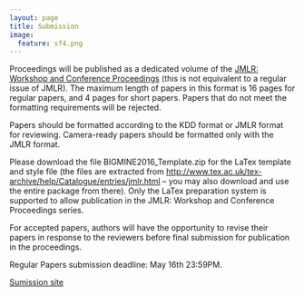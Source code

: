 ```yaml
---
layout: page
title: Submission 
image:
  feature: sf4.png
---
```


Proceedings will be published as a dedicated volume of the [JMLR: Workshop and Conference Proceedings](http://jmlr.csail.mit.edu/proceedings/) (this is not equivalent to a regular issue of JMLR).
The maximum length of papers in this format is 16 pages for regular papers, and 4 pages for short papers. Papers that do not meet the formatting requirements will be rejected.

Papers should be formatted according to the KDD format or JMLR format for reviewing. Camera-ready papers should be formatted only with the JMLR format.

Please download the file BIGMINE2016_Template.zip for the LaTex template and style file (the files are extracted from http://www.tex.ac.uk/tex-archive/help/Catalogue/entries/jmlr.html – you may also download and use the entire package from there). Only the LaTex preparation system is supported to allow publication in the JMLR: Workshop and Conference Proceedings series.

For accepted papers, authors will have the opportunity to revise their papers in response to the reviewers before final submission for publication in the proceedings.

Regular Papers submission deadline: May 16th 23:59PM.

[Sumission site](https://easychair.org/conferences/?conf=bigmine2016)
